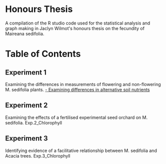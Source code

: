# Honours Thesis
A compilation of the R studio code used for the statistical analysis and graph making in Jaclyn Wilmot's honours thesis on the fecundity of Maireana sedifolia.

# Table of Contents
## Experiment 1 
Examining the differences in measurements of flowering and non-flowering M. sedifolia plants.
[- Examining differences in alternative soil nutrients](Exp.1_alternative_soil.R)

## Experiment 2
Examining the effects of a fertilised experimental seed orchard on M. sedifolia.
Exp.2_Chlorophyll

## Experiment 3
Identifying evidence of a facilitative relationship between M. sedifolia and Acacia trees. 
Exp.3_Chlorophyll

